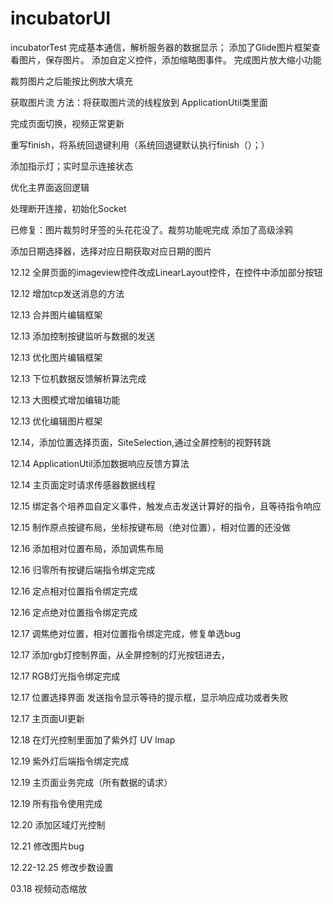 # incubatorUI
incubatorTest
完成基本通信，解析服务器的数据显示；
添加了Glide图片框架查看图片，保存图片。
添加自定义控件，添加缩略图事件。
完成图片放大缩小功能


裁剪图片之后能按比例放大填充

获取图片流
方法：将获取图片流的线程放到
ApplicationUtil类里面

完成页面切换，视频正常更新

重写finish，将系统回退键利用（系统回退键默认执行finish（）；）



添加指示灯；实时显示连接状态

优化主界面返回逻辑

处理断开连接，初始化Socket

已修复：图片裁剪时牙签的头花花没了。裁剪功能呢完成
添加了高级涂鸦

添加日期选择器，选择对应日期获取对应日期的图片

12.12  全屏页面的imageview控件改成LinearLayout控件，在控件中添加部分按钮

12.12  增加tcp发送消息的方法

12.13 合并图片编辑框架

12.13 添加控制按键监听与数据的发送

12.13 优化图片编辑框架

12.13 下位机数据反馈解析算法完成

12.13 大图模式增加编辑功能

12.13 优化编辑图片框架

12.14，添加位置选择页面，SiteSelection,通过全屏控制的视野转跳

12.14  ApplicationUtil添加数据响应反馈方算法

12.14 主页面定时请求传感器数据线程

12.15 绑定各个培养皿自定义事件，触发点击发送计算好的指令，且等待指令响应

12.15 制作原点按键布局，坐标按键布局（绝对位置），相对位置的还没做

12.16 添加相对位置布局，添加调焦布局

12.16 归零所有按键后端指令绑定完成

12.16 定点相对位置指令绑定完成

12.16 定点绝对位置指令绑定完成

12.17 调焦绝对位置，相对位置指令绑定完成，修复单选bug

12.17  添加rgb灯控制界面，从全屏控制的灯光按钮进去，

12.17 RGB灯光指令绑定完成

12.17 位置选择界面 发送指令显示等待的提示框，显示响应成功或者失败

12.17 主页面UI更新

12.18  在灯光控制里面加了紫外灯  UV lmap

12.19 紫外灯后端指令绑定完成

12.19 主页面业务完成（所有数据的请求）

12.19 所有指令使用完成

12.20 添加区域灯光控制

12.21 修改图片bug

12.22-12.25 修改步数设置

03.18  视频动态缩放

















